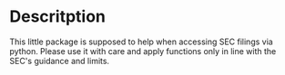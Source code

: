 # Descritption

This little package is supposed to help when accessing SEC filings via python. Please use it with care and apply functions only in line with the SEC's guidance and limits.